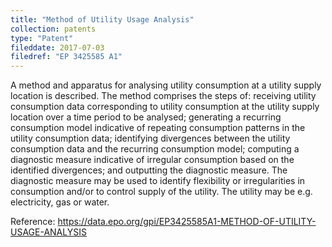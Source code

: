 ```yaml
---
title: "Method of Utility Usage Analysis"
collection: patents
type: "Patent"
fileddate: 2017-07-03
filedref: "EP 3425585 A1"
---
```


A method and apparatus for analysing utility consumption at a utility supply location is described. The method comprises the steps of: receiving utility consumption data corresponding to utility consumption at the utility supply location over a time period to be analysed; generating a recurring consumption model indicative of repeating consumption patterns in the utility consumption data; identifying divergences between the utility consumption data and the recurring consumption model; computing a diagnostic measure indicative of irregular consumption based on the identified divergences; and outputting the diagnostic measure. The diagnostic measure may be used to identify flexibility or irregularities in consumption and/or to control supply of the utility. The utility may be e.g. electricity, gas or water.

Reference: <https://data.epo.org/gpi/EP3425585A1-METHOD-OF-UTILITY-USAGE-ANALYSIS>
